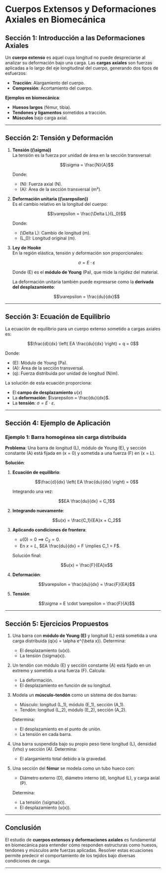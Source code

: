 
# **Cuerpos Extensos y Deformaciones Axiales en Biomecánica**



## **Sección 1: Introducción a las Deformaciones Axiales**

Un **cuerpo extenso** es aquel cuya longitud no puede despreciarse al analizar su deformación bajo una carga. Las **cargas axiales** son fuerzas aplicadas a lo largo del eje longitudinal del cuerpo, generando dos tipos de esfuerzos:

- **Tracción**: Alargamiento del cuerpo.
- **Compresión**: Acortamiento del cuerpo.

**Ejemplos en biomecánica**:
- **Huesos largos** (fémur, tibia).
- **Tendones y ligamentos** sometidos a tracción.
- **Músculos** bajo carga axial.

---

## **Sección 2: Tensión y Deformación**

1. **Tensión (\(\sigma\))**  
   La tensión es la fuerza por unidad de área en la sección transversal:  

   ```math
   \sigma = \frac{N}{A}
   ```  
   Donde:  
   - \(N\): Fuerza axial (N).  
   - \(A\): Área de la sección transversal (m²).

2. **Deformación unitaria (\(\varepsilon\))**  
   Es el cambio relativo en la longitud del cuerpo:  

   ```math
   \varepsilon = \frac{\Delta L}{L_0}
   ```  
   Donde:  
   - \(\Delta L\): Cambio de longitud (m).  
   - \(L_0\): Longitud original (m).

3. **Ley de Hooke**  
   En la región elástica, tensión y deformación son proporcionales:  

   ```math
   \sigma = E \cdot \varepsilon
   ```  
   Donde \(E\) es el **módulo de Young** (Pa), que mide la rigidez del material.

   La deformación unitaria también puede expresarse como la **derivada del desplazamiento**:  

   ```math
   \varepsilon = \frac{du}{dx}
   ```

---

## **Sección 3: Ecuación de Equilibrio**

La ecuación de equilibrio para un cuerpo extenso sometido a cargas axiales es:  

```math
\frac{d}{dx} \left( EA \frac{du}{dx} \right) + q = 0
```  
Donde:  
- \(E\): Módulo de Young (Pa).  
- \(A\): Área de la sección transversal.  
- \(q\): Fuerza distribuida por unidad de longitud (N/m).

La solución de esta ecuación proporciona:  
- El **campo de desplazamiento** $u(x)$
- La **deformación**: $\varepsilon = \frac{du}{dx}$. 
- La **tensión**: $\sigma = E \cdot \varepsilon$.

---

## **Sección 4: Ejemplo de Aplicación**

### **Ejemplo 1: Barra homogénea sin carga distribuida**  
**Problema**: Una barra de longitud \(L\), módulo de Young \(E\), y sección constante \(A\) está fijada en \(x = 0\) y sometida a una fuerza \(F\) en \(x = L\).  

**Solución**:

1. **Ecuación de equilibrio**:  

   ```math
   \frac{d}{dx} \left( EA \frac{du}{dx} \right) = 0
   ```  
   Integrando una vez:  

   ```math
   EA \frac{du}{dx} = C_1
   ```  
2. **Integrando nuevamente**:  

   ```math
   u(x) = \frac{C_1}{EA}x + C_2
   ```  
3. **Aplicando condiciones de frontera**:  
   - $u(0) = 0$ $\implies$ $C_2 = 0$.
   - En $x = L$, $EA \frac{du}{dx} = F \implies C_1 = F$.

   Solución final:  

   ```math
   u(x) = \frac{F}{EA}x
   ```  
4. **Deformación**:  

   ```math
   \varepsilon = \frac{du}{dx} = \frac{F}{EA}
   ```  
5. **Tensión**:  

   ```math
   \sigma = E \cdot \varepsilon = \frac{F}{A}
   ```

---

## **Sección 5: Ejercicios Propuestos**

1. Una barra con **módulo de Young \(E\)** y longitud \(L\) está sometida a una carga distribuida \(q(x) = \alpha e^{\beta x}\). Determina:  
   - El desplazamiento \(u(x)\).  
   - La tensión \(\sigma(x)\).

2. Un tendón con módulo \(E\) y sección constante \(A\) está fijado en un extremo y sometido a una fuerza \(F\). Calcula:  
   - La deformación.  
   - El desplazamiento en función de su longitud.

3. Modela un **músculo-tendón** como un sistema de dos barras:  
   - Músculo: longitud \(L_1\), módulo \(E_1\), sección \(A_1\).  
   - Tendón: longitud \(L_2\), módulo \(E_2\), sección \(A_2\).

   Determina:  
   - El desplazamiento en el punto de unión.  
   - La tensión en cada barra.

4. Una barra suspendida bajo su propio peso tiene longitud \(L\), densidad \(\rho\) y sección \(A\). Determina:  
   - El alargamiento total debido a la gravedad.

5. Una sección del **fémur** se modela como un tubo hueco con:  
   - Diámetro externo \(D\), diámetro interno \(d\), longitud \(L\), y carga axial \(P\).  

   Determina:  
   - La tensión \(\sigma(x)\).  
   - El desplazamiento \(u(x)\).

---

## **Conclusión**

El estudio de **cuerpos extensos y deformaciones axiales** es fundamental en biomecánica para entender cómo responden estructuras como huesos, tendones y músculos ante fuerzas aplicadas. Resolver estas ecuaciones permite predecir el comportamiento de los tejidos bajo diversas condiciones de carga.

---